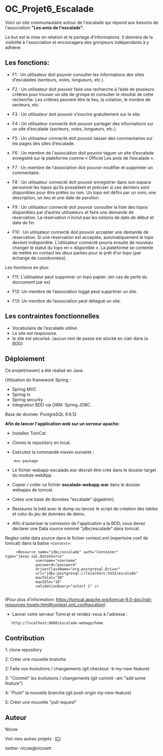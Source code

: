 # OC_Projet6_Escalade

Voici un site communautaire autour de l'escalade qui répond 
aux besoins de l'association **"Les amis de l'escalade".**

Le but est la mise en relation et le partage d'informations. 
Il donnera de la visibilité à l'association et encouragera 
des grimpeurs indépendants à y adhérer.

## Les fonctions:

- F1 : Un utilisateur doit pouvoir consulter les informations des sites
d’escalades (secteurs, voies, longueurs, etc.).

- F2 : Un utilisateur doit pouvoir faire une recherche à l’aide de plusieurs
  critères pour trouver un site de grimpe et consulter le résultat de cette
  recherche. Les critères peuvent être le lieu, la cotation, le nombre de
  secteurs, etc.

- F3 : Un utilisateur doit pouvoir s’inscrire gratuitement sur le site.

- F4 : Un utilisateur connecté doit pouvoir partager des informations sur un
site d’escalade (secteurs, voies, longueurs, etc.).

- F5 : Un utilisateur connecté doit pouvoir laisser des commentaires sur les
pages des sites d’escalade.

- F6 : Un membre de l'association doit pouvoir taguer un site d’escalade
enregistré sur la plateforme comme « Officiel Les amis de l’escalade ».

- F7 : Un membre de l'association doit pouvoir modifier et supprimer un
commentaire.

- F8 : Un utilisateur connecté doit pouvoir enregistrer dans son espace
personnel les topos qu’ils possèdent et préciser si ces derniers sont
disponibles pour être prêtés ou non.
Un topo est défini par un nom, une description, un lieu et une date de
parution.

- F9 : Un utilisateur connecté doit pouvoir consulter la liste des topos
disponibles par d’autres utilisateurs et faire une demande de réservation.
La réservation n’inclut pas les notions de date de début et date de fin.

- F10 : Un utilisateur connecté doit pouvoir accepter une demande de
réservation. Si une réservation est acceptée, automatiquement le topo
devient indisponible. L’utilisateur connecté pourra ensuite de nouveau
changer le statut du topo en « disponible ».
La plateforme se contente de mettre en contact les deux parties pour le
prêt d’un topo (par échange de coordonnées).

Les fonctions en plus:

- F11: L’utilisateur peut supprimer un topo papier. (en cas de perte du doccument par ex)

- F12: Un membre de l’association loggé peut supprimer un site. 

- F13: Un membre de l’association peut détagué un site.


## Les contraintes fonctionnelles

- Vocabulaire de l'escalade utilisé.
- Le site est responsive.
- le site est sécurisé. (aucun mot de passe est stocké en clair dans la BDD)

## Déploiement

Ce projet(maven) a été réalisé en Java.

Utilisation du framework Spring :
 - Spring MVC 
 - Spring tx
 - Spring security 
 - Integration BDD via ORM: Spring JDBC.

Base de donnée: PostgreSQL 9.6.12

**Afin de lancer l'application web sur un serveur apache:**

- Installez TomCat

- Clonez le repository en local.

- Exécutez la commande maven suivante :

```
    mvn package
```

- Le fichier webapp-escalade.war devrait être crée dans le dossier target du module webApp.
    
- Copier / coller ce fichier **escalade-webapp.war** dans le dossier webapps de tomcat.

- Créez une base de données "escalade" (pgadmin).

- Restaurez la bdd avec le dump ou lancez le script de création des tables et celui du jeu de données de demo.

- Afin d'autoriser la connexion de l'application a la BDD, vous devez declarer une 
Data source nommé "jdbc/escalade" dans tomcat.

Reglez cette data source dans le fichier context.xml (repertoire conf de tomcat) dans la balise ```<Context>```:
```
     <Resource name="jdbc/escalade" auth="Container" type="javax.sql.DataSource"
              username="username"
              password="password"
              driverClassName="org.postgresql.Driver"
              url="jdbc:postgresql://localhost:5432/escalade"
              maxTotal="30"
              maxIdle="10"
              validationQuery="select 1" /> 
             
```
(Pour plus d'information: https://tomcat.apache.org/tomcat-9.0-doc/jndi-resources-howto.html#context.xml_configuration)

- Lancer votre serveur Tomcat et rendez-vous à l'adresse :
```
   http://localhost:8080/escalade-webapp/home
``` 

## Contribution

1: clone repository

2: Créer une nouvelle branche

2: Faite vos évolutions / changements (git checkout -b my-new-feature)

3: "Commit" les évolutions / changements (git commit -am "add some feature")

4: "Push" la nouvelle branche (git push origin my-new-feature)

5: Créer une nouvelle "pull request"

## Auteur
Nicow

Voir mes autres projets :
[ICI](https://github.com/nicowtt?tab=repositories)

*twitter: nicow@nicowtt*



